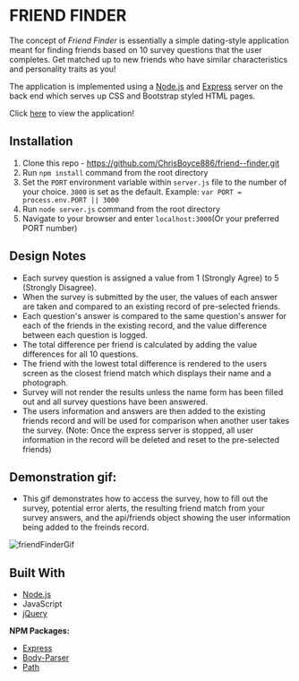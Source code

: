 # FRIEND FINDER

The concept of *Friend Finder* is essentially a simple dating-style application meant for finding friends based on 10 survey questions that the user completes. Get matched up to new friends who have similar characteristics and personality traits as you! 

The application is implemented using a [Node.js](https://nodejs.org/en/) and [Express](https://expressjs.com/) server on the back end which serves up CSS and Bootstrap styled HTML pages. 

Click [here](https://friend--finder--app.herokuapp.com/) to view the application!


## Installation 

1. Clone this repo - https://github.com/ChrisBoyce886/friend--finder.git
2. Run `npm install` command from the root directory
3. Set the `PORT` environment variable within `server.js` file to the number of your choice. `3000` is set as the default. 
Example: `var PORT = process.env.PORT || 3000`
4. Run `node server.js` command from the root directory
5. Navigate to your browser and enter `localhost:3000`(Or your preferred PORT number)


## Design Notes

* Each survey question is assigned a value from 1 (Strongly Agree) to 5 (Strongly Disagree). 
* When the survey is submitted by the user, the values of each answer are taken and compared to an existing record of pre-selected friends. 
* Each question's answer is compared to the same question's answer for each of the friends in the existing record, and the value difference between each question is logged.
* The total difference per friend is calculated by adding the value differences for all 10 questions. 
* The friend with the lowest total difference is rendered to the users screen as the closest friend match which displays their name and a photograph.
* Survey will not render the results unless the name form has been filled out and all survey questions have been answered.
* The users information and answers are then added to the existing friends record and will be used for comparison when another user takes the survey. (Note: Once the express server is stopped, all user information in the record will be deleted and reset to the pre-selected friends)

     
## Demonstration gif:

* This gif demonstrates how to access the survey, how to fill out the survey, potential error alerts, the resulting friend match from your survey answers, and the api/friends object showing the user information being added to the freinds record. 
   
![friendFinderGif](app/public/screenshot/friendFinder.gif "friendFiner.gif")

     
## Built With

* [Node.js](https://nodejs.org/en/docs/)
* JavaScript
* [jQuery](https://jquery.com/)

**NPM Packages:**

* [Express](https://www.npmjs.com/package/express)
* [Body-Parser](https://www.npmjs.com/package/body-parser)
* [Path](https://www.npmjs.com/package/path)
